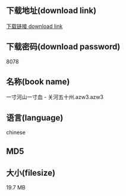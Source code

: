 ## 下载地址(download link)
[下载链接 download link](https://tutu365.netlify.app/?s=%E4%B8%80%E5%AF%B8%E6%B2%B3%E5%B1%B1%E4%B8%80%E5%AF%B8%E8%A1%80+-+%E5%85%B3%E6%B2%B3%E4%BA%94%E5%8D%81%E5%B7%9E.azw3)

## 下载密码(download password)
8078

## 名称(book name)
一寸河山一寸血 - 关河五十州.azw3.azw3

## 语言(language)
chinese

## MD5


## 大小(filesize)
19.7 MB
